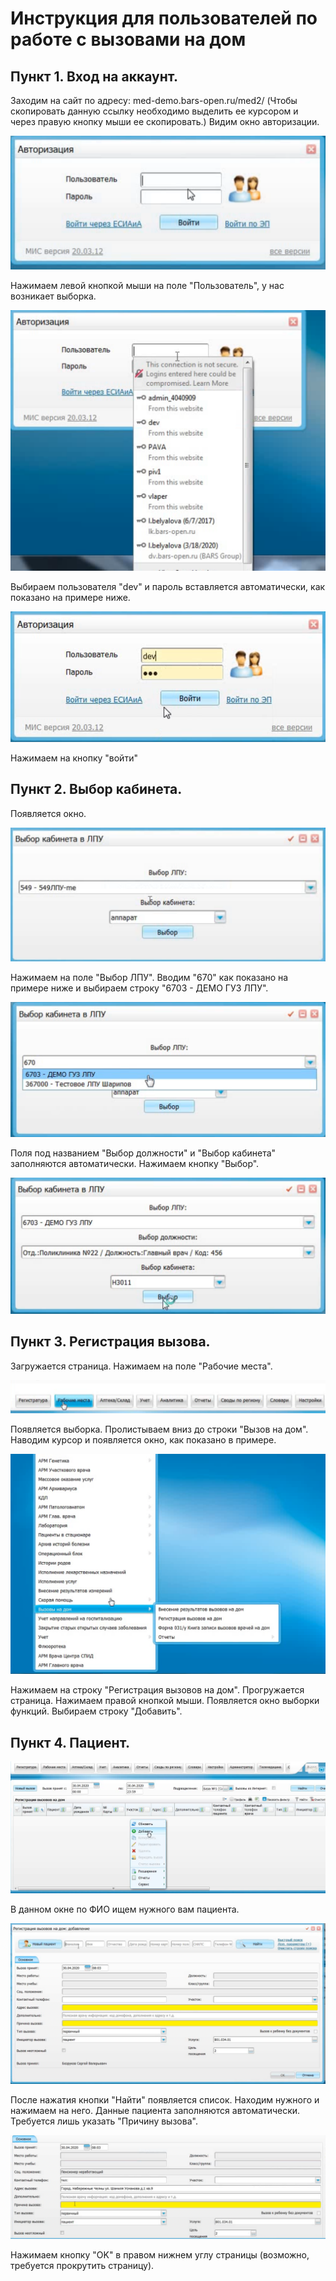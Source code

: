 # Инструкция для пользователей по работе с вызовами на дом


## Пункт 1. Вход на аккаунт.

Заходим на сайт по адресу: med-demo.bars-open.ru/med2/
(Чтобы скопировать данную ссылку необходимо выделить ее курсором и через правую кнопку мыши ее скопировать.)
Видим окно авторизации.

![img1](img/1.png)

Нажимаем левой кнопкой мыши на поле "Пользователь", у нас возникает выборка.

![img1](img/2.png)

Выбираем пользователя "dev" и пароль вставляется автоматически, как показано на примере ниже.

![img1](img/3.png)

Нажимаем на кнопку "войти"

## Пункт 2. Выбор кабинета.

Появляется окно.

![img1](img/4.png)

Нажимаем на поле "Выбор ЛПУ". Вводим "670" как показано на примере ниже и выбираем строку "6703 - ДЕМО ГУЗ ЛПУ".

![img1](img/5.png)

Поля под названием "Выбор должности" и "Выбор кабинета" заполняются автоматически. Нажимаем кнопку "Выбор".

![img1](img/6.png)


## Пункт 3. Регистрация вызова.

Загружается страница. Нажимаем на поле "Рабочие места".

![img1](img/7.png)

Появляется выборка. Пролистываем вниз до строки "Вызов на дом". Наводим курсор и появляется окно, как показано в примере.

![img1](img/8.png)

Нажимаем на строку "Регистрация вызовов на дом". 
Прогружается страница. Нажимаем правой кнопкой мыши. Появляется окно выборки функций. Выбираем строку "Добавить".

## Пункт 4. Пациент.

![img1](img/9.png)

В данном окне по ФИО ищем нужного вам пациента.

![img1](img/10.png)

После нажатия кнопки "Найти" появляется список. Находим нужного и нажимаем на него. 
Данные пациента заполняются автоматически. Требуется лишь указать "Причину вызова". 

![img1](img/11.png)

Нажимаем кнопку "OK" в правом нижнем углу страницы (возможно, требуется прокрутить страницу).

